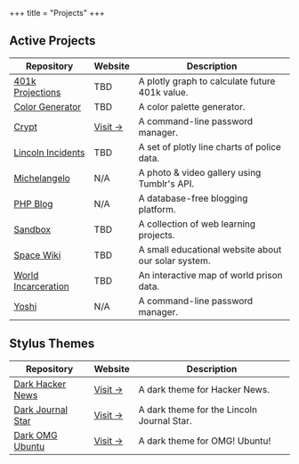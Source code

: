 +++
title = "Projects"
+++

## Active Projects

| Repository                                                             | Website                                        | Description                                         |
| ---------------------------------------------------------------------- | ---------------------------------------------- | --------------------------------------------------- |
| [401k Projections](https://git.sr.ht/~kaizoku/401k/)                   | TBD                                            | A plotly graph to calculate future 401k value.      |
| [Color Generator](https://git.sr.ht/~kaizoku/color-generator/)         | TBD                                            | A color palette generator.                          |
| [Crypt](https://github.com/christian-cleberg/crypt/)                   | [Visit &rarr;](https://crates.io/crates/crypt) | A command-line password manager.                    |
| [Lincoln Incidents](https://git.sr.ht/~kaizoku/lincoln-incidents/)     | TBD                                            | A set of plotly line charts of police data.         |
| [Michelangelo](https://git.sr.ht/~kaizoku/michelangelo/)               | N/A                                            | A photo & video gallery using Tumblr's API.         |
| [PHP Blog](https://git.sr.ht/~kaizoku/php-blog/)                       | N/A                                            | A database-free blogging platform.                  |
| [Sandbox](https://git.sr.ht/~kaizoku/sandbox/)                         | TBD                                            | A collection of web learning projects.              |
| [Space Wiki](https://git.sr.ht/~kaizoku/space-wiki/)                   | TBD                                            | A small educational website about our solar system. |
| [World Incarceration](https://git.sr.ht/~kaizoku/world-incarceration/) | TBD                                            | An interactive map of world prison data.            |
| [Yoshi](https://git.sr.ht/~kaizoku/yoshi/)                             | N/A                                            | A command-line password manager.                    |

## Stylus Themes

| Repository                                                        | Website                                                                                     | Description                                |
| ----------------------------------------------------------------- | ------------------------------------------------------------------------------------------- | ------------------------------------------ |
| [Dark Hacker News](https://git.sr.ht/~kaizoku/dark-hackernews/)   | [Visit &rarr;](https://git.sr.ht/~kaizoku/dark-hackernews/blob/main/hackernews.user.styl)   | A dark theme for Hacker News.              |
| [Dark Journal Star](https://git.sr.ht/~kaizoku/dark-journalstar/) | [Visit &rarr;](https://git.sr.ht/~kaizoku/dark-journalstar/blob/main/journalstar.user.styl) | A dark theme for the Lincoln Journal Star. |
| [Dark OMG Ubuntu](https://git.sr.ht/~kaizoku/dark-omgubuntu/)     | [Visit &rarr;](https://git.sr.ht/~kaizoku/dark-omgubuntu/blob/main/omgubuntu.user.styl)     | A dark theme for OMG! Ubuntu!              |
